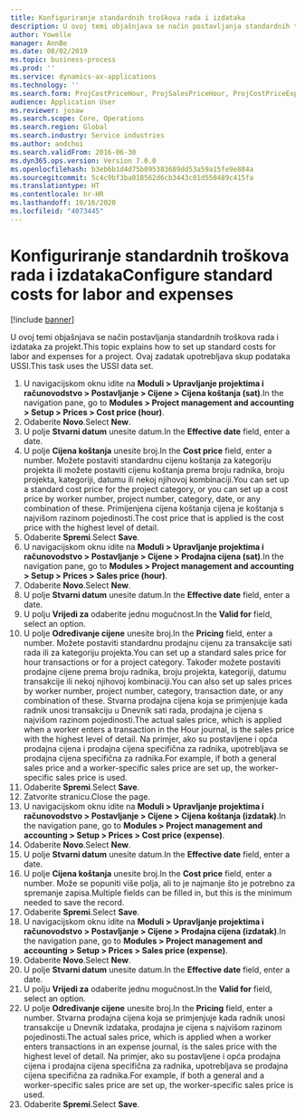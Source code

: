 ```yaml
---
title: Konfiguriranje standardnih troškova rada i izdataka
description: U ovoj temi objašnjava se način postavljanja standardnih troškova rada i izdataka za projekt.
author: Yowelle
manager: AnnBe
ms.date: 08/02/2019
ms.topic: business-process
ms.prod: ''
ms.service: dynamics-ax-applications
ms.technology: ''
ms.search.form: ProjCostPriceHour, ProjSalesPriceHour, ProjCostPriceExpense, ProjSalesPriceCost
audience: Application User
ms.reviewer: josaw
ms.search.scope: Core, Operations
ms.search.region: Global
ms.search.industry: Service industries
ms.author: andchoi
ms.search.validFrom: 2016-06-30
ms.dyn365.ops.version: Version 7.0.0
ms.openlocfilehash: b3eb6b1d4d75b095383689dd53a59a15fe9e884a
ms.sourcegitcommit: 5c4c9bf3ba018562d6cb3443c01d550489c415fa
ms.translationtype: HT
ms.contentlocale: hr-HR
ms.lasthandoff: 10/16/2020
ms.locfileid: "4073445"
---
```

# <a name="configure-standard-costs-for-labor-and-expenses"></a><span data-ttu-id="c4c62-103">Konfiguriranje standardnih troškova rada i izdataka</span><span class="sxs-lookup"><span data-stu-id="c4c62-103">Configure standard costs for labor and expenses</span></span>

[!include [banner](../../includes/banner.md)]

<span data-ttu-id="c4c62-104">U ovoj temi objašnjava se način postavljanja standardnih troškova rada i izdataka za projekt.</span><span class="sxs-lookup"><span data-stu-id="c4c62-104">This topic explains how to set up standard costs for labor and expenses for a project.</span></span> <span data-ttu-id="c4c62-105">Ovaj zadatak upotrebljava skup podataka USSI.</span><span class="sxs-lookup"><span data-stu-id="c4c62-105">This task uses the USSI data set.</span></span>

1. <span data-ttu-id="c4c62-106">U navigacijskom oknu idite na **Moduli > Upravljanje projektima i računovodstvo > Postavljanje > Cijene > Cijena koštanja (sat)**.</span><span class="sxs-lookup"><span data-stu-id="c4c62-106">In the navigation pane, go to **Modules > Project management and accounting > Setup > Prices > Cost price (hour)**.</span></span>
2. <span data-ttu-id="c4c62-107">Odaberite **Novo**.</span><span class="sxs-lookup"><span data-stu-id="c4c62-107">Select **New**.</span></span>
3. <span data-ttu-id="c4c62-108">U polje **Stvarni datum** unesite datum.</span><span class="sxs-lookup"><span data-stu-id="c4c62-108">In the **Effective date** field, enter a date.</span></span>
4. <span data-ttu-id="c4c62-109">U polje **Cijena koštanja** unesite broj.</span><span class="sxs-lookup"><span data-stu-id="c4c62-109">In the **Cost price** field, enter a number.</span></span> <span data-ttu-id="c4c62-110">Možete postaviti standardnu cijenu koštanja za kategoriju projekta ili možete postaviti cijenu koštanja prema broju radnika, broju projekta, kategoriji, datumu ili nekoj njihovoj kombinaciji.</span><span class="sxs-lookup"><span data-stu-id="c4c62-110">You can set up a standard cost price for the project category, or you can set up a cost price by worker number, project number, category, date, or any combination of these.</span></span> <span data-ttu-id="c4c62-111">Primijenjena cijena koštanja cijena je koštanja s najvišom razinom pojedinosti.</span><span class="sxs-lookup"><span data-stu-id="c4c62-111">The cost price that is applied is the cost price with the highest level of detail.</span></span>  
5. <span data-ttu-id="c4c62-112">Odaberite **Spremi**.</span><span class="sxs-lookup"><span data-stu-id="c4c62-112">Select **Save**.</span></span>
6. <span data-ttu-id="c4c62-113">U navigacijskom oknu idite na **Moduli > Upravljanje projektima i računovodstvo > Postavljanje > Cijene > Prodajna cijena (sat)**.</span><span class="sxs-lookup"><span data-stu-id="c4c62-113">In the navigation pane, go to **Modules > Project management and accounting > Setup > Prices > Sales price (hour)**.</span></span>
7. <span data-ttu-id="c4c62-114">Odaberite **Novo**.</span><span class="sxs-lookup"><span data-stu-id="c4c62-114">Select **New**.</span></span>
8. <span data-ttu-id="c4c62-115">U polje **Stvarni datum** unesite datum.</span><span class="sxs-lookup"><span data-stu-id="c4c62-115">In the **Effective date** field, enter a date.</span></span>
9. <span data-ttu-id="c4c62-116">U polju **Vrijedi za** odaberite jednu mogućnost.</span><span class="sxs-lookup"><span data-stu-id="c4c62-116">In the **Valid for** field, select an option.</span></span>
10. <span data-ttu-id="c4c62-117">U polje **Određivanje cijene** unesite broj.</span><span class="sxs-lookup"><span data-stu-id="c4c62-117">In the **Pricing** field, enter a number.</span></span> <span data-ttu-id="c4c62-118">Možete postaviti standardnu prodajnu cijenu za transakcije sati rada ili za kategoriju projekta.</span><span class="sxs-lookup"><span data-stu-id="c4c62-118">You can set up a standard sales price for hour transactions or for a project category.</span></span> <span data-ttu-id="c4c62-119">Također možete postaviti prodajne cijene prema broju radnika, broju projekta, kategoriji, datumu transakcije ili nekoj njihovoj kombinaciji.</span><span class="sxs-lookup"><span data-stu-id="c4c62-119">You can also set up sales prices by worker number, project number, category, transaction date, or any combination of these.</span></span> <span data-ttu-id="c4c62-120">Stvarna prodajna cijena koja se primjenjuje kada radnik unosi transakciju u Dnevnik sati rada, prodajna je cijena s najvišom razinom pojedinosti.</span><span class="sxs-lookup"><span data-stu-id="c4c62-120">The actual sales price, which is applied when a worker enters a transaction in the Hour journal, is the sales price with the highest level of detail.</span></span> <span data-ttu-id="c4c62-121">Na primjer, ako su postavljene i opća prodajna cijena i prodajna cijena specifična za radnika, upotrebljava se prodajna cijena specifična za radnika.</span><span class="sxs-lookup"><span data-stu-id="c4c62-121">For example, if both a general sales price and a worker-specific sales price are set up, the worker-specific sales price is used.</span></span>  
11. <span data-ttu-id="c4c62-122">Odaberite **Spremi**.</span><span class="sxs-lookup"><span data-stu-id="c4c62-122">Select **Save**.</span></span>
12. <span data-ttu-id="c4c62-123">Zatvorite stranicu.</span><span class="sxs-lookup"><span data-stu-id="c4c62-123">Close the page.</span></span>
13. <span data-ttu-id="c4c62-124">U navigacijskom oknu idite na **Moduli > Upravljanje projektima i računovodstvo > Postavljanje > Cijene > Cijena koštanja (izdatak)**.</span><span class="sxs-lookup"><span data-stu-id="c4c62-124">In the navigation pane, go to **Modules > Project management and accounting > Setup > Prices > Cost price (expense)**.</span></span>
14. <span data-ttu-id="c4c62-125">Odaberite **Novo**.</span><span class="sxs-lookup"><span data-stu-id="c4c62-125">Select **New**.</span></span>
15. <span data-ttu-id="c4c62-126">U polje **Stvarni datum** unesite datum.</span><span class="sxs-lookup"><span data-stu-id="c4c62-126">In the **Effective date** field, enter a date.</span></span>
16. <span data-ttu-id="c4c62-127">U polje **Cijena koštanja** unesite broj.</span><span class="sxs-lookup"><span data-stu-id="c4c62-127">In the **Cost price** field, enter a number.</span></span> <span data-ttu-id="c4c62-128">Može se popuniti više polja, ali to je najmanje što je potrebno za spremanje zapisa.</span><span class="sxs-lookup"><span data-stu-id="c4c62-128">Multiple fields can be filled in, but this is the minimum needed to save the record.</span></span>  
17. <span data-ttu-id="c4c62-129">Odaberite **Spremi**.</span><span class="sxs-lookup"><span data-stu-id="c4c62-129">Select **Save**.</span></span>
18. <span data-ttu-id="c4c62-130">U navigacijskom oknu idite na **Moduli > Upravljanje projektima i računovodstvo > Postavljanje > Cijene > Prodajna cijena (izdatak)**.</span><span class="sxs-lookup"><span data-stu-id="c4c62-130">In the navigation pane, go to **Modules > Project management and accounting > Setup > Prices > Sales price (expense)**.</span></span>
19. <span data-ttu-id="c4c62-131">Odaberite **Novo**.</span><span class="sxs-lookup"><span data-stu-id="c4c62-131">Select **New**.</span></span>
20. <span data-ttu-id="c4c62-132">U polje **Stvarni datum** unesite datum.</span><span class="sxs-lookup"><span data-stu-id="c4c62-132">In the **Effective date** field, enter a date.</span></span>
21. <span data-ttu-id="c4c62-133">U polju **Vrijedi za** odaberite jednu mogućnost.</span><span class="sxs-lookup"><span data-stu-id="c4c62-133">In the **Valid for** field, select an option.</span></span>
22. <span data-ttu-id="c4c62-134">U polje **Određivanje cijene** unesite broj.</span><span class="sxs-lookup"><span data-stu-id="c4c62-134">In the **Pricing** field, enter a number.</span></span> <span data-ttu-id="c4c62-135">Stvarna prodajna cijena koja se primjenjuje kada radnik unosi transakcije u Dnevnik izdataka, prodajna je cijena s najvišom razinom pojedinosti.</span><span class="sxs-lookup"><span data-stu-id="c4c62-135">The actual sales price, which is applied when a worker enters transactions in an expense journal, is the sales price with the highest level of detail.</span></span> <span data-ttu-id="c4c62-136">Na primjer, ako su postavljene i opća prodajna cijena i prodajna cijena specifična za radnika, upotrebljava se prodajna cijena specifična za radnika.</span><span class="sxs-lookup"><span data-stu-id="c4c62-136">For example, if both a general and a worker-specific sales price are set up, the worker-specific sales price is used.</span></span>  
23. <span data-ttu-id="c4c62-137">Odaberite **Spremi**.</span><span class="sxs-lookup"><span data-stu-id="c4c62-137">Select **Save**.</span></span>

